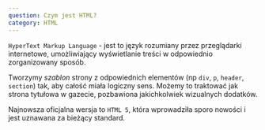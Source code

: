```yaml
---
question: Czym jest HTML?
category: HTML
---
```


`HyperText Markup Language` - jest to język rozumiany przez przeglądarki internetowe,
umożliwiający wyświetlanie treści w odpowiednio zorganizowany sposób.

Tworzymy *szablon* strony z odpowiednich elementów (np `div`, `p`, `header`, `section`) tak, aby całość miała 
logiczny sens. Możemy to traktować jak strona tytułowa w gazecie, pozbawiona jakichkolwiek wizualnych dodatków.

Najnowsza oficjalna wersja to `HTML 5`, która wprowadziła sporo nowości i jest uznawana za bieżący standard.